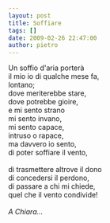 ```yaml
---
layout: post
title: Soffiare
tags: []
date: 2009-02-26 22:47:00
author: pietro
---
```

Un soffio d'aria porterà<br/>il mio io di qualche mese fa,<br/>lontano;<br/>dove meriterebbe stare,<br/>dove potrebbe gioire,<br/>e mi sento strano<br/>mi sento invano,<br/>mi sento capace,<br/>intruso o rapace,<br/>ma davvero io sento,<br/>di poter soffiare il vento,<br/><br/>di trasmettere altrove il dono<br/>di concedersi il perdono,<br/>di passare a chi mi chiede,<br/>quel che il vento condivide!<br/><br/><span style="font-style: italic">A Chiara...</span>
